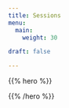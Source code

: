 ```yaml
---
title: Sessions
menu:
  main:
    weight: 30

draft: false

---
```


{{% hero %}}

<!-- TODO: filter and search -->

{{% /hero %}}


